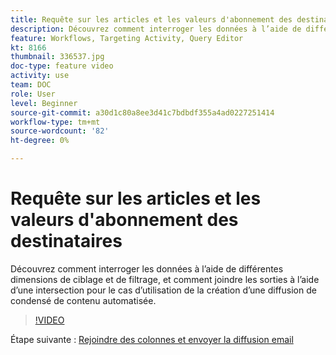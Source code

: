 ```yaml
---
title: Requête sur les articles et les valeurs d'abonnement des destinataires
description: Découvrez comment interroger les données à l’aide de différentes dimensions de ciblage et de filtrage, et comment joindre les sorties à l’aide d’une intersection pour le cas d’utilisation de la création d’une diffusion de condensé de contenu automatisée.
feature: Workflows, Targeting Activity, Query Editor
kt: 8166
thumbnail: 336537.jpg
doc-type: feature video
activity: use
team: DOC
role: User
level: Beginner
source-git-commit: a30d1c80a8ee3d41c7bdbdf355a4ad0227251414
workflow-type: tm+mt
source-wordcount: '82'
ht-degree: 0%

---
```



# Requête sur les articles et les valeurs d&#39;abonnement des destinataires

Découvrez comment interroger les données à l’aide de différentes dimensions de ciblage et de filtrage, et comment joindre les sorties à l’aide d’une intersection pour le cas d’utilisation de la création d’une diffusion de condensé de contenu automatisée.

>[!VIDEO](https://video.tv.adobe.com/v/336537?quality=12)

Étape suivante : [Rejoindre des colonnes et envoyer la diffusion email](/help/tutorial-using-soap-apis/join-columns-and-send-automated-email-delivery.md)
